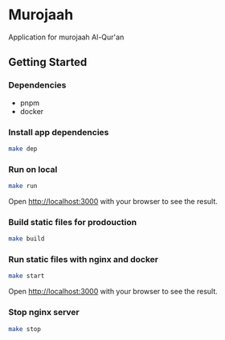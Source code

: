 # Murojaah
Application for murojaah Al-Qur'an

## Getting Started

### Dependencies
- pnpm
- docker

### Install app dependencies
```bash
make dep
```

### Run on local
```bash
make run
```

Open [http://localhost:3000](http://localhost:3000) with your browser to see the result.

### Build static files for prodouction
```bash
make build
```

### Run static files with nginx and docker
```bash
make start
```

Open [http://localhost:3000](http://localhost:3000) with your browser to see the result.

### Stop nginx server
```bash
make stop
```

